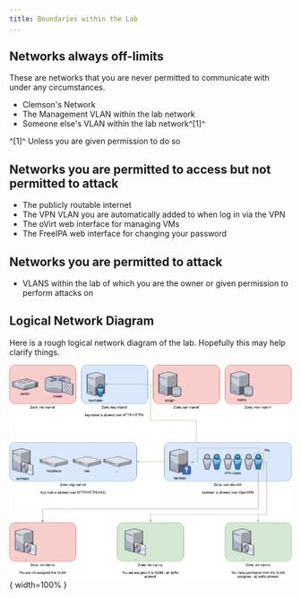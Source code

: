 ```yaml
---
title: Boundaries within the Lab
...
```



## Networks always off-limits

These are networks that you are never permitted to communicate with under any circumstances.

* Clemson's Network
* The Management VLAN within the lab network
* Someone else's VLAN within the lab network^[1]^

^[1]^ Unless you are given permission to do so


## Networks you are permitted to access but not permitted to attack

* The publicly routable internet
* The VPN VLAN you are automatically added to when log in via the VPN
* The oVirt web interface for managing VMs
* The FreeIPA web interface for changing your password


## Networks you are permitted to attack

* VLANS within the lab of which you are the owner or given permission to perform attacks on


##  Logical Network Diagram

Here is a rough logical network diagram of the lab. Hopefully this may help clarify things. 

![](lab/boundaries.png){ width=100% }
